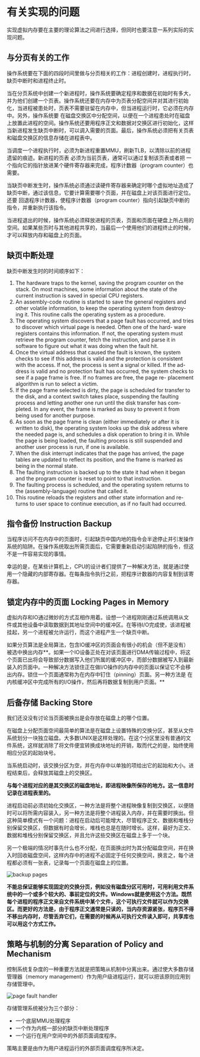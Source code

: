 # 有关实现的问题

实现虚拟内存要在主要的理论算法之间进行选择，但同时也要注意一系列实际的实现问题。

## 与分页有关的工作

操作系统要在下面的四段时间里做与分页相关的工作：进程创建时，进程执行时，缺页中断时和进程终止时。

当在分页系统中创建一个新进程时，操作系统要确定程序和数据在初始时有多大，并为他们创建一个页表。操作系统还要在内存中为页表分配空间并对其进行初始化，当进程被患处时，页表不需要驻留在内存中，但当进程运行时，它必须在内存中。另外，操作系统要 在磁盘交换区中分配空间，以便在一个进程患处时在磁盘上放置此进程的空间。操作系统还要用程序正文和数据对交换区进行初始化，这样当新进程发生缺页中断时，可以调入需要的页面。最后，操作系统必须把有关页表 和磁盘交换区的信息存储在进程表中。

当调度一个进程执行时，必须为新进程重置MMU，刷新TLB，以清除以前的进程遗留的痕迹。新进程的页表 必须为当前页表，通常可以通过复制该页表或者把 一个指向它的指针放进某个硬件寄存器来完成，程序计数器（program counter）也需要。

当缺页中断发生时，操作系统必须通过读硬件寄存器来确定时哪个虚拟地址造成了缺页中断，通过该信息，它要计算需要哪个页面，并在磁盘上对该页面进行定位。还要 回退程序计数器，使程序计数器（program counter）指向引起缺页中断的指令，并重新执行该指令。

当进程退出的时候，操作系统必须释放进程的页表，页面和页面在硬盘上所占用的空间。如果某些页时与其他进程共享的，当最后一个使用他们的进程终止的时候，才可以释放内存和磁盘上的页面。

## 缺页中断处理

缺页中断发生时的时间顺序如下：

1. The hardware traps to the kernel, saving the program counter on the stack. On most machines, some information about the state of the current instruction is saved in special CPU registers.
2. An assembly-code routine is started to save the general registers and other volatile information, to keep the operating system from destroy- ing it. This routine calls the operating system as a procedure.
3. The operating system discovers that a page fault has occurred, and tries to discover which virtual page is needed. Often one of the hard- ware registers contains this information. If not, the operating system must retrieve the program counter, fetch the instruction, and parse it in software to figure out what it was doing when the fault hit.
4. Once the virtual address that caused the fault is known, the system checks to see if this address is valid and the protection is consistent with the access. If not, the process is sent a signal or killed. If the ad- dress is valid and no protection fault has occurred, the system checks to see if a page frame is free. If no frames are free, the page re- placement algorithm is run to select a victim.
5. If the page frame selected is dirty, the page is scheduled for transfer to the disk, and a context switch takes place, suspending the faulting process and letting another one run until the disk transfer has com- pleted. In any event, the frame is marked as busy to prevent it from being used for another purpose.
6. As soon as the page frame is clean (either immediately or after it is written to disk), the operating system looks up the disk address where the needed page is, and schedules a disk operation to bring it in. While the page is being loaded, the faulting process is still suspended and another user process is run, if one is available.
7. When the disk interrupt indicates that the page has arrived, the page tables are updated to reflect its position, and the frame is marked as being in the normal state.
8. The faulting instruction is backed up to the state it had when it began and the program counter is reset to point to that instruction.
9. The faulting process is scheduled, and the operating system returns to the (assembly-language) routine that called it.
10. This routine reloads the registers and other state information and re- turns to user space to continue execution, as if no fault had occurred.

## 指令备份 Instruction Backup

当程序访问不在内存中的页面时，引起缺页中国内地的指令会半途停止并引发操作系统的陷阱。在操作系统取出所需页面后，它需要重新启动引起陷阱的指令，但这不是一件容易实现的事情。

幸运的是，在某些计算机上，CPU的设计者们提供了一种解决方法，就是通过使用一个隐藏的内部寄存器。在每条指令执行之前，把程序计数器的内容复制到该寄存器。

## 锁定内存中的页面 Locking Pages in Memory

虚拟内存和IO通过微妙的方式互相作用着。设想一个进程刚刚通过系统调用从文件或其他设备中读取数据到其地址空间中的缓冲区。在等待I/O完成使，该进程被挂起，另一个进程被允许运行，而这个进程产生一个缺页中断。

如果分页算法是全局算法，包含IO缓冲区的页面会有很小的机会（但不是没有）被选中换出内存**。如果一个IO设备正处在对该页面进行DMA传输过程中，将这个页面已出将会导致部分数据写入他们所属的缓冲区中，而部分数据被写入到最新装入的页面中。一种解决方法锁住正在做I/O操作的内存中的页面以保证它不会移出内存。锁住一个页面通常称为在内存中钉住（pinning）页面。另一种方法是 在内核缓冲区中完成所有的I/O操作，然后再将数据复制到用户页面。**

## 后备存储 Backing Store

我们还没没有讨论当页面被换出是会存放在磁盘上的哪个位置。

在磁盘上分配页面空间最简单的算法是在磁盘上设置特殊的交换分区，甚至从文件系统划分一块独立磁盘。大多数UNIX是这样处理的。在这个分区里没有普通的文件系统，这样就消除了将文件便宜转换成块地址的开销，取而代之的是，始终使用相应分区的起始块号。

当系统启动时，该交换分区为空，并在内存中以单独的项给出它的起始和大小。进程结束后，会释放其磁盘上的交换区。

**与每个进程对应的是其交换区的磁盘地址，即进程映像所保存的地方。这一信息时记录在进程表里的。**

进程启动前必须初始化交换区，一种方法是将整个进程映像复制到交换区，以便随时可以将所需内容装入，另一种方法是将整个进程装入内存，并在需要时换出。但这种简单模式有一个问题：进程在启动后可能增大，尽管程序正文、数据和堆栈分别保留交换区，但数据有时会增长，堆栈也总是在随时增长。这样，最好为正文、数据和堆栈分别保留交换区，并且允许这些交换区在磁盘上多于一个块。

另一个极端的情况时事先什么也不分配，在页面换出时为其分配磁盘空间，并在换入时回收磁盘空间，这样内存中的进程不必固定于任何交换空间，换言之，每个进程都必须有一张表，记录每一个页面在磁盘上的位置。

![backup pages](https://blog-1300663127.cos.ap-shanghai.myqcloud.com/BackEnd_Notes/operating%20system/backupPages.png)

**不能总保证能够实现固定的交换分页，例如没有磁盘分区可用时，可用利用文件系统中的一个或多个较大的、事前定位的文件。Windows就是使用这个方法。既然每个进程的程序正文来自文件系统中某个文件，这个可执行文件就可以作为交换区。而更好的方法是，由于程序正文通常是只读的，当内存资源紧张，程序页不得不移出内存时，尽管丢弃它们，在需要的时候再从可执行文件读入即可，共享库也可以用这个方式工作。**

## 策略与机制的分离  Separation of Policy and Mechanism

控制系统复杂度的一种重要方法就是把策略从机制中分离出来。通过使大多数存储管理器（memory management）作为用户级进程运行，就可以把该原则应用到存储管理中。

![page fault handler](https://blog-1300663127.cos.ap-shanghai.myqcloud.com/BackEnd_Notes/operating%20system/pageFaultHandler.png)

存储管理系统被分为三个部分：

- 一个底层MMU处理程序
- 一个作为内核一部分的缺页中断处理程序
- 一个运行在用户空间中的外部页面调度程序。

策略主要是由作为用户进程运行的外部页面调度程序所决定。